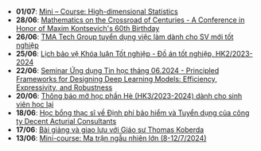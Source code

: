  - **01/07**: [Mini – Course: High-dimensional Statistics](https://math.hcmus.edu.vn/tin-tức/tin-nghiên-cứu/951-mini-course-high-dimensional-statistics)
 - **28/06**: [Mathematics on the Crossroad of Centuries - A Conference in Honor of Maxim Kontsevich's 60th Birthday](https://math.hcmus.edu.vn/tin-tức/thông-tin-toán-tin-học/949-mathematics-on-the-crossroad-of-centuries-a-conference-in-honor-of-maxim-kontsevich-s-60th-birthday)
 - **26/06**: [TMA Tech Group tuyển dụng việc làm dành cho SV mới tốt nghiệp](https://math.hcmus.edu.vn/tin-tức/tin-học-bổng-việc-làm/948-tma-tech-group-tuyển-dụng-việc-làm-dành-cho-sv-mới-tốt-nghiệp)
 - **25/06**: [Lịch bảo vệ Khóa luận Tốt nghiệp - Đồ án tốt nghiệp, HK2/2023-2024](https://math.hcmus.edu.vn/tin-tức/tin-giáo-vụ/947-lịch-bảo-vệ-khóa-luận-tốt-nghiệp-đồ-án-tốt-nghiệp,-hk2-2023-2024)
 - **22/06**: [Seminar Ứng dụng Tin học tháng 06.2024 - Principled Frameworks for Designing Deep Learning Models: Efficiency, Expressivity, and Robustness](https://math.hcmus.edu.vn/tin-tức/tin-nghiên-cứu/945-seminar-ứng-dụng-tin-học-tháng-06-2024-principled-frameworks-for-designing-deep-learning-models-%20efficiency,-expressivity,-and-robustness)
 - **20/06**: [Thông báo mở học phần Hè (HK3/2023-2024) dành cho sinh viên học lại](https://math.hcmus.edu.vn/tin-tức/tin-giáo-vụ/940-thông-báo-mở-học-phần-hè-hk3-2023-2024-dành-cho-sinh-viên-học-lại)
 - **18/06**: [Học bổng thạc sĩ về Định phí bảo hiểm và Tuyển dụng của công ty Decent Acturial Consultants](https://math.hcmus.edu.vn/tin-tức/tin-học-bổng-việc-làm/944-aatcp-dac-june24)
 - **17/06**: [Bài giảng và giao lưu với Giáo sư Thomas Koberda](https://math.hcmus.edu.vn/tin-tức/tin-nghiên-cứu/942-bài-giảng-và-giao-lưu-với-giáo-sư-thomas-koberda)
 - **13/06**: [Mini-course: Ma trận ngẫu nhiên lớn (8-12/7/2024)](https://math.hcmus.edu.vn/tin-tức/tin-nghiên-cứu/941-mini-course-lrm-8_12_7_24)
